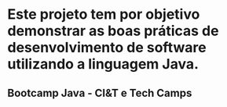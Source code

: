 # Este projeto tem por objetivo demonstrar as boas práticas de desenvolvimento de software utilizando  a linguagem Java.
## Bootcamp Java - CI&T e Tech Camps
